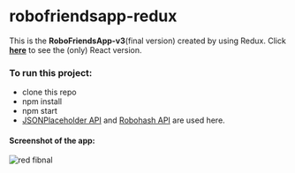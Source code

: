 # robofriendsapp-redux

This is the **RoboFriendsApp-v3**(final version) created by using Redux. Click **[here](https://github.com/MalihaKabir/RoboFriendsByReactJs)** to see the (only) React version.


### To run this project:
* clone this repo
* npm install
* npm start
* [JSONPlaceholder API](https://jsonplaceholder.typicode.com/) and [Robohash API](https://robohash.org/) are used here.

#### Screenshot of the app:

![red fibnal](https://user-images.githubusercontent.com/43598622/57957336-bdfd0900-791d-11e9-8f06-01f139b0b5db.jpg)
